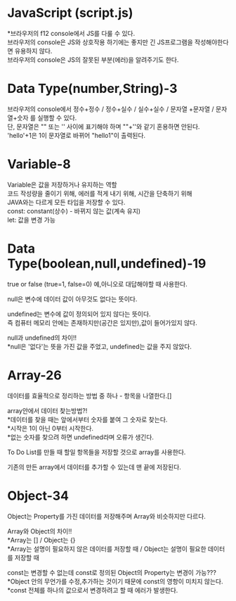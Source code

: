 # JavaScript (script.js)

\*브라우저의 f12 console에서 JS를 다룰 수 있다.  
브라우저의 console은 JS와 상호작용 하기에는 좋지만 긴 JS프로그램을 작성해야한다면 유용하지 않다.  
브라우저의 console은 JS의 잘못된 부분(에러)을 알려주기도 한다.

# Data Type(number,String)-3

브라우저의 console에서 정수+정수 / 정수+실수 / 실수+실수 / 문자열 +문자열 / 문자열+숫자 를 실행할 수 있다.  
단, 문자열은 "" 또는 '' 사이에 표기해야 하며 ""+''와 같기 혼용하면 안된다.  
'hello'+1은 1이 문자열로 바뀌어 "hello1"이 출력된다.

# Variable-8

Variable은 값을 저장하거나 유지하는 역할  
코드 작성량을 줄이기 위해, 에러를 적게 내기 위해, 시간을 단축하기 위해  
JAVA와는 다르게 모든 타입을 저장할 수 있다.  
const: constant(상수) - 바뀌지 않는 값(계속 유지)  
let: 값을 변경 가능

# Data Type(boolean,null,undefined)-19

true or false (true=1, false=0)
예,아니오로 대답해야할 때 사용한다.

null은 변수에 데이터 값이 아무것도 없다는 뜻이다.

undefined는 변수에 값이 정의되어 있지 않다는 뜻이다.  
즉 컴퓨터 메모리 안에는 존재하지만(공간은 있지만),값이 들어가있지 않다.

null과 undefined의 차이!!  
\*null은 '없다'는 뜻을 가진 값을 주었고, undefined는 값을 주지 않았다.

# Array-26

데이터를 효율적으로 정리하는 방법 중 하나 - 항목을 나열한다.[]

array안에서 데이터 찾는방법?!  
\*데이터를 찾을 때는 앞에서부터 숫자를 붙여 그 숫자로 찾는다.  
\*시작은 1이 아닌 0부터 시작한다.  
\*없는 숫자를 찾으려 하면 undefined라며 오류가 생긴다.

To Do List를 만들 때 할일 항목들을 저장할 것으로 array를 사용한다.

기존의 만든 array에서 데이터를 추가할 수 있는데 맨 끝에 저장된다.

# Object-34

Object는 Property를 가진 데이터를 저장해주며 Array와 비슷하지만 다르다.

Array와 Object의 차이!!  
\*Array는 [] / Object는 {}  
\*Array는 설명이 필요하지 않은 데이터를 저장할 때 / Object는 설명이 필요한 데이터를 저장할 때

const는 변경할 수 없는데 const로 정의된 Object의 Property는 변경이 가능???  
\*Object 안의 무언가를 수정,추가하는 것이기 때문에 const의 영항이 미치지 않는다.
\*const 전체를 하나의 값으로서 변경하려고 할 때 에러가 발생한다.
